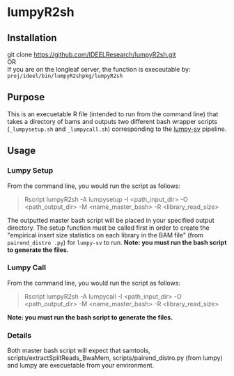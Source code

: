 # lumpyR2sh

## Installation
git clone <https://github.com/IDEELResearch/lumpyR2sh.git>   
OR  
If you are on the longleaf server, the function is execeutable by:     
`proj/ideel/bin/lumpyR2shpkg/lumpyR2sh`

## Purpose
This is an execuetable R file (intended to run from the command line) that takes a directory of bams and outputs two different bash wrapper scripts (`_lumpysetup.sh` and `_lumpycall.sh`) corresponding to the [lumpy-sv](https://github.com/arq5x/lumpy-sv) pipeline. 

## Usage
### Lumpy Setup
From the command line, you would run the script as follows:   

> Rscript  lumpyR2sh -A lumpysetup -I \<path\_input\_dir\> -O \<path\_output\_dir\> -M \<name\_master\_bash\> -R \<library\_read\_size\>


The outputted master bash script will be placed in your specified output directory. The setup function must be called first in order to create the "empirical insert size statistics on each library in the BAM file" (from `pairend_distro .py`) for `lumpy-sv` to run. **Note: you must run the bash script to generate the files.** 

### Lumpy Call
From the command line, you would run the script as follows:   

> Rscript lumpyR2sh -A lumpycall -I \<path\_input\_dir\> -O \<path\_output\_dir\> -M \<name\_master\_bash\> -R \<library\_read\_size\>

**Note: you must run the bash script to generate the files.** 



### Details
Both master bash script will expect that samtools, scripts/extractSplitReads_BwaMem, scripts/pairend_distro.py (from lumpy) and lumpy are execuetable from your environment. 
